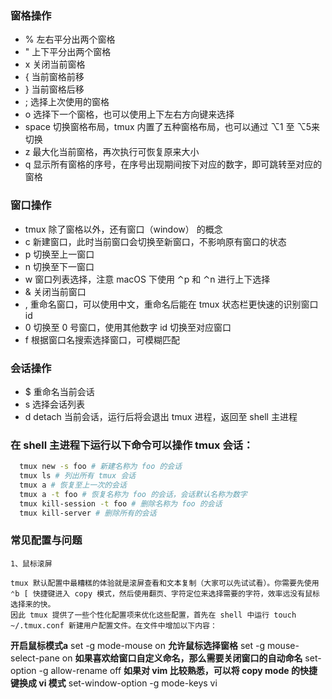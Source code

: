 ### 窗格操作
- % 左右平分出两个窗格
- " 上下平分出两个窗格
- x 关闭当前窗格
- { 当前窗格前移
- } 当前窗格后移
- ; 选择上次使用的窗格
- o 选择下一个窗格，也可以使用上下左右方向键来选择
- space 切换窗格布局，tmux 内置了五种窗格布局，也可以通过 ⌥1 至 ⌥5来切换
- z 最大化当前窗格，再次执行可恢复原来大小
- q 显示所有窗格的序号，在序号出现期间按下对应的数字，即可跳转至对应的窗格

### 窗口操作
- tmux 除了窗格以外，还有窗口（window） 的概念
- c 新建窗口，此时当前窗口会切换至新窗口，不影响原有窗口的状态
- p 切换至上一窗口
- n 切换至下一窗口
- w 窗口列表选择，注意 macOS 下使用 ⌃p 和 ⌃n 进行上下选择
- & 关闭当前窗口
- , 重命名窗口，可以使用中文，重命名后能在 tmux 状态栏更快速的识别窗口 id
- 0 切换至 0 号窗口，使用其他数字 id 切换至对应窗口
- f 根据窗口名搜索选择窗口，可模糊匹配

### 会话操作
-  $ 重命名当前会话
-  s 选择会话列表
-  d detach 当前会话，运行后将会退出 tmux 进程，返回至 shell 主进程

### 在 shell 主进程下运行以下命令可以操作 tmux 会话：
```bash
  tmux new -s foo # 新建名称为 foo 的会话
  tmux ls # 列出所有 tmux 会话
  tmux a # 恢复至上一次的会话
  tmux a -t foo # 恢复名称为 foo 的会话，会话默认名称为数字
  tmux kill-session -t foo # 删除名称为 foo 的会话
  tmux kill-server # 删除所有的会话
```
### 常见配置与问题
    1、鼠标滚屏

    tmux 默认配置中最糟糕的体验就是滚屏查看和文本复制（大家可以先试试看）。你需要先使用 ⌃b [ 快捷键进入 copy 模式，然后使用翻页、字符定位来选择需要的字符，效率远没有鼠标选择来的快。
    因此 tmux 提供了一些个性化配置项来优化这些配置，首先在 shell 中运行 touch ~/.tmux.conf 新建用户配置文件。在文件中增加以下内容：


**开启鼠标模式a**
set -g mode-mouse on
**允许鼠标选择窗格**
set -g mouse-select-pane on
**如果喜欢给窗口自定义命名，那么需要关闭窗口的自动命名**
set-option -g allow-rename off
**如果对 vim 比较熟悉，可以将 copy mode 的快捷键换成 vi 模式**
set-window-option -g mode-keys vi
